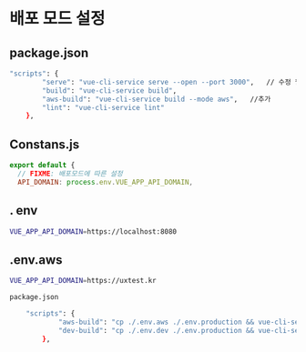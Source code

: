 # 배포 모드 설정 

## package.json

```bash
"scripts": {
		"serve": "vue-cli-service serve --open --port 3000",   // 수정 필요
		"build": "vue-cli-service build",
		"aws-build": "vue-cli-service build --mode aws",   //추가
		"lint": "vue-cli-service lint"
	},
```



## Constans.js

```javascript
export default {
  // FIXME: 배포모드에 따른 설정
  API_DOMAIN: process.env.VUE_APP_API_DOMAIN,
```



## . env

```bash
VUE_APP_API_DOMAIN=https://localhost:8080
```



## .env.aws

```bash
VUE_APP_API_DOMAIN=https://uxtest.kr
```







```bash
package.json

    "scripts": {
    		"aws-build": "cp ./.env.aws ./.env.production && vue-cli-service build --mode production",
    		"dev-build": "cp ./.env.dev ./.env.production && vue-cli-service build --mode production"
    	},



```

